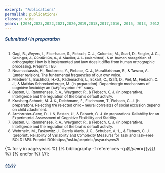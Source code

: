 ```yaml
---
excerpt: "Publications"
permalink: publications/
classes: wide
years: [2024,2023,2022,2021,2020,2019,2018,2017,2016, 2015, 2013, 2012,2011,2010,2009,2008,2007,2005,2004,2003,2002]
---
```


<style>
.centeralign {
  text-align: center;
  color:#1F416F;
  font-weight: bold;
}
.centeralign2 {
  color:#1F416F;
  font-weight: bold;
}
</style>


<h6 class="centeralign2"> Submitted / in preparation </h6>
<ol type="1" class="text-justify"> <small>
<li>Gagl, B., Weyers, I., Eisenhauer, S., Fiebach, C. J., Colombo, M., Scarf, D., Ziegler, J. C., Grainger, J., Güntürkün, O., & Mueller, J. L. (submitted). Non-human recognition of orthography: How is it implemented and how does it differ from human orthographic processing. Preprint: TBD.</li>

<li>Neamaalkassis, H., Boubenec, Y., Fiebach, C. J., Muralikrishnan, R., & Tavano, A. (under revision). The fundamental frequencies of our own voice.</li>

<li>Miederer, I., Buchholz, H.-G., Rademacher, L., Eckart, C., Kraft, D., Piel, M., Fiebach, C. J., & Mathias Schreckenberger, M. (in preparation). Dopaminergic mechanisms of cognitive flexibility: an [18F]fallypride PET study. </li>

<li>Basten, U., Rammensee, R. A., Weygandt, R., & Fiebach, C. J. (in preparation). Intelligence and the regulation of the brain’s default activity.</li>

<li>Krasberg-Schoett, M. J. S., Deichmann, R., Fischmann, T., Fiebach, C. J. (in preparation). Rejecting the rejected child – neural correlates of social exclusion depend on child attachment.</li>

<li> Armbruster-Genç, D. J. N, Basten, U., & Fiebach, C. J. (in preparation). Reliability for an Experimental Assessment of Cognitive Flexibility and Stability.</li>

<li>Basten, U., Rammensee, R. A., Weygandt, R., & Fiebach, C. J. (in preparation). Intelligence and the regulation of the brain’s default activity. </li>
<li>Wehrheim, M., Faskowitz, J., García Alanis, J. C., Schubert, A.-L., & Fiebach, C. J. (preprint). Reliability of Variability and Complexity Measures for Task and Task-Free BOLD fMRI. Preprint DOI: https://osf.io/preprints/psyarxiv/ves2t </li>
</small>
</ol>   




{% for y in page.years %}
  {% bibliography -f references -q @*[year={{y}}]* %}
{% endfor %}
[//]:  <h6 id="{{y}}" class="pubyear"><div class="centeralign2">{{y}}</div></h6>
